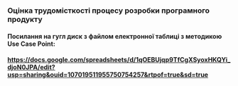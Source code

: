 ### Оцінка трудомісткості процесу розробки програмного продукту

#### Посилання на гугл диск з файлом електронної таблиці з методикою Use Case Point:
#### https://docs.google.com/spreadsheets/d/1qOEBUjqp9TfCgXSyoxHKQYi_djoN0JPA/edit?usp=sharing&ouid=107019511955750754257&rtpof=true&sd=true
